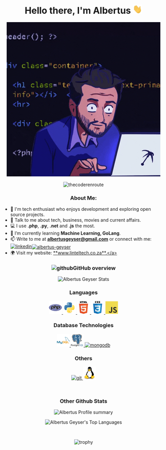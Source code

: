 <h1 align="center">Hello there, I'm Albertus <img src="https://github.com/albertusgeyser/albertusgeyser/blob/main/Hi.gif" width="29px" height="29px"> </h1>
<p align="center"><img src ="https://github.com/albertusgeyser/albertusgeyser/blob/main/programmer.gif" height="480px"></p>
<p align="center"> <img src="https://komarev.com/ghpvc/?username=albertusgeyser&style=flat" alt="thecoderenroute" /> 
</p>

<h3 align="center"> About Me: </h3>

- 🏦 I'm tech enthusiast who enjoys development and exploring open source projects.
- 💬 Talk to me about tech, business, movies and current affairs.
- 💻 I use **.php**, **.py**, **.net** and **.js** the most.
- 🌱 I’m currently learning **Machine Learning, GoLang**.
- 📫 Write to me at **albertusgeyser@gmail.com** or connect with me: <a href="www.linkedin.com/in/albertus-geyser-650b8447" target="blank"><img src="https://img.icons8.com/badges/48/linkedin.png" alt="linkedin" width="30" height="30"/><img align="center" src="https://user-images.githubusercontent.com/74038190/235294012-0a55e343-37ad-4b0f-924f-c8431d9d2483.gif" alt="albertus-geyser" height="30" width="40" /></a>
- 🌍 Visit my website: <a href="www.linteltech.co.za" target="blank">**www.linteltech.co.za**.</a>

<h3 align="center"> <img width="48" height="48" src="https://img.icons8.com/fluency/48/github.png" alt="github"/>GitHub overview </h3>

<p align="center">
<img src = "https://github-readme-stats.vercel.app/api?username=albertusgeyser&theme=chartreuse-dark&show_icons=true&hide_border=false&count_private=true" alt = "Albertus Geyser Stats">
</p>

<h3 align="center"> Languages</h3>
<p align="center">
<a href="https://www.php.net" target="_blank" rel="noreferrer"> <img src="https://raw.githubusercontent.com/devicons/devicon/master/icons/php/php-original.svg" alt="php" width="40" height="40"/> </a>
<a href="https://www.python.org" target="_blank" rel="noreferrer"> <img src="https://raw.githubusercontent.com/devicons/devicon/master/icons/python/python-original.svg" alt="python" width="40" height="40"/> </a><a href="https://www.w3.org/html/" target="_blank" rel="noreferrer"> <img src="https://raw.githubusercontent.com/devicons/devicon/master/icons/html5/html5-original-wordmark.svg" alt="html5" width="40" height="40"/> </a> <a href="https://www.w3schools.com/css/" target="_blank" rel="noreferrer"> <img src="https://raw.githubusercontent.com/devicons/devicon/master/icons/css3/css3-original-wordmark.svg" alt="css3" width="40" height="40"/> </a> <a href="https://developer.mozilla.org/en-US/docs/Web/JavaScript" target="_blank" rel="noreferrer"> <img src="https://raw.githubusercontent.com/devicons/devicon/master/icons/javascript/javascript-original.svg" alt="javascript" width="40" height="40"/> </a>
</p>

<h3 align="center"> Database Technologies</h3>
<p align="center"><a href="https://www.mysql.com/" target="_blank" rel="noreferrer"> <img src="https://raw.githubusercontent.com/devicons/devicon/master/icons/mysql/mysql-original-wordmark.svg" alt="mysql" width="40" height="40"/> </a> <a href="https://www.postgresql.org" target="_blank" rel="noreferrer"> <img src="https://raw.githubusercontent.com/devicons/devicon/master/icons/postgresql/postgresql-original-wordmark.svg" alt="postgresql" width="40" height="40"/> </a> <a href="https://www.mongodb.com/" target="_blank" rel="noreferrer"> <img src="https://www.vectorlogo.zone/logos/mongodb/mongodb-ar21.svg" alt="mongodb" width="60" height="40"/> </a> 
</p>

<h3 align="center"> Others </h3>
<p align="center">
<a href="https://git-scm.com/" target="_blank" rel="noreferrer"> <img src="https://www.vectorlogo.zone/logos/git-scm/git-scm-icon.svg" alt="git" width="40" height="40"/> </a>  
<a href="https://www.linux.org/" target="_blank" rel="noreferrer"> <img src="https://raw.githubusercontent.com/devicons/devicon/master/icons/linux/linux-original.svg" alt="linux" width="40" height="40"/> </a> 
</p>

<br>

<h3 align="center">Other Github Stats</h3>

<p align="center">
<img height ="165" title="Profile summary" alt="Albertus Profile summary" src="https://github-profile-summary-cards.vercel.app/api/cards/profile-details?username=albertusgeyser&theme=vue"/>
</p>

<p align="center">
  <img aligh ="center"src="https://github-readme-stats.vercel.app/api/top-langs/?username=albertusgeyser&&hide_title=false&hide_border=true&layout=compact&langs_count=8&exclude_repo=comp426,Insta-diagnosis&text_color=fff7ff&icon_color=ffffff&bg_color=151515" alt="Albertus Geyser's Top Languages" />
</p>
<br>
<p align='center'>
  <img src= "https://github-profile-trophy.vercel.app/?username=albertusgeyser" alt="trophy">
</p>
